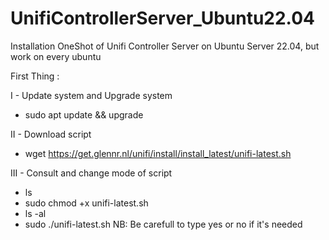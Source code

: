 # UnifiControllerServer_Ubuntu22.04
Installation OneShot of Unifi Controller Server on Ubuntu Server 22.04, but work on every ubuntu

First Thing :

I - Update system and Upgrade system

- sudo apt update && upgrade

II - Download script

- wget https://get.glennr.nl/unifi/install/install_latest/unifi-latest.sh

III - Consult and change mode of script

- ls
- sudo chmod +x unifi-latest.sh
- ls -al
- sudo ./unifi-latest.sh
NB: Be carefull to type yes or no if it's needed
